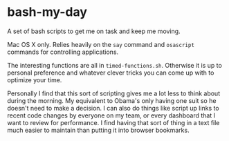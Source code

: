 # bash-my-day
A set of bash scripts to get me on task and keep me moving.

Mac OS X only. Relies heavily on the `say` command and `osascript` commands for controlling applications.

The interesting functions are all in `timed-functions.sh`. Otherwise it is up to personal preference and whatever clever tricks you can come up with to optimize your time.

Personally I find that this sort of scripting gives me a lot less to think about during the morning. My equivalent to Obama's only having one suit so he doesn't need to make a decision. I can also do things like script up links to recent code changes by everyone on my team, or every dashboard that I want to review for performance. I find having that sort of thing in a text file much easier to maintain than putting it into browser bookmarks.
